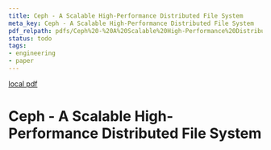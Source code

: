 ```yaml
---
title: Ceph - A Scalable High-Performance Distributed File System
meta_key: Ceph - A Scalable High-Performance Distributed File System
pdf_relpath: pdfs/Ceph%20-%20A%20Scalable%20High-Performance%20Distributed%20File%20System.pdf
status: todo
tags:
- engineering
- paper
---
```


[local pdf](../../../pdfs/Ceph%20-%20A%20Scalable%20High-Performance%20Distributed%20File%20System.pdf)

# Ceph - A Scalable High-Performance Distributed File System
